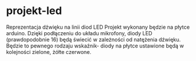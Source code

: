 # projekt-led
Reprezentacja dźwięku na linii diod LED
Projekt wykonany będzie na płytce arduino.
Dzięki podłączeniu do układu mikrofony, diody LED (prawdopodobnie 16) będą świecić w zależności od natężenia dźwięku. 
Będzie to pewnego rodzaju wskaźnik- diody na płytce ustawione będą w kolejności zielone, żółte czerwone.
